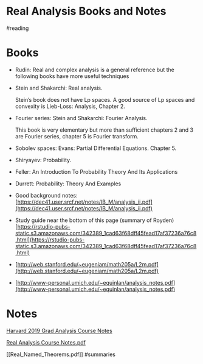 # Real Analysis Books and Notes

#reading

# Books
- Rudin: Real and complex analysis is a general reference but the following books have more useful techniques
- Stein and Shakarchi: Real analysis.

	Stein’s book does not have Lp spaces.
	A good source of Lp spaces and convexity is Lieb-Loss: Analysis, Chapter 2. 

- Fourier series: Stein and Shakarchi: Fourier Analysis.

	This book is very elementary but more than sufficient chapters 2 and 3 are Fourier series, chapter 5 is Fourier transform. 

- Sobolev spaces: Evans: Partial Differential Equations. Chapter 5.
- Shiryayev: Probability.
- Feller: An Introduction To Probability Theory And Its Applications
- Durrett: Probability: Theory And Examples
- Good background notes: [https://dec41.user.srcf.net/notes/IB_M/analysis_ii.pdf](https://dec41.user.srcf.net/notes/IB_M/analysis_ii.pdf)
- Study guide near the bottom of this page (summary of Royden)
[https://rstudio-pubs-static.s3.amazonaws.com/342389_1cad63f68dff45fead17af37236a76c8.html](https://rstudio-pubs-static.s3.amazonaws.com/342389_1cad63f68dff45fead17af37236a76c8.html)
- [http://web.stanford.edu/~eugeniam/math205a/L2m.pdf](http://web.stanford.edu/~eugeniam/math205a/L2m.pdf)
- [http://www-personal.umich.edu/~equinlan/analysis_notes.pdf](http://www-personal.umich.edu/~equinlan/analysis_notes.pdf)

# Notes

[Harvard 2019 Grad Analysis Course Notes](https://people.math.harvard.edu/~ctm/home/text/class/harvard/212a/19/html/home/course/course.pdf)

[Real Analysis Course Notes.pdf](attachments/Real_Analysis_Course_Notes.pdf)

[[Real_Named_Theorems.pdf]]
#summaries 